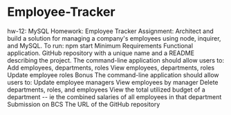 # Employee-Tracker
hw-12: MySQL Homework: Employee Tracker Assignment: Architect and build a solution for managing a company's employees using node, inquirer, and MySQL.  To run: npm start  Minimum Requirements  Functional application.  GitHub repository with a unique name and a README describing the project. The command-line application should allow users to:  Add employees, departments, roles  View employees, departments, roles  Update employee roles Bonus The command-line application should allow users to:  Update employee managers  View employees by manager  Delete departments, roles, and employees  View the total utilized budget of a department -- ie the combined salaries of all employees in that department Submission on BCS  The URL of the GitHub repository

